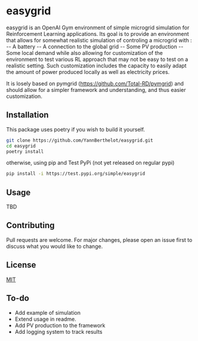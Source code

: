 # easygrid

easygrid is an OpenAI Gym environment of simple microgrid simulation for Reinforcement Learning applications. Its goal is to provide an environment that allows for somewhat realistic simulation of controling a microgrid with :  
-- A battery
-- A connection to the global grid
-- Some PV production
-- Some local demand
while also allowing for customization of the environment to test various RL approach that may not be easy to test on a realistic setting. Such customization includes the capacity to easily adapt the amount of power produced locally as well as electricity prices.

It is losely based on pymgrid (https://github.com/Total-RD/pymgrid) and should allow for a simpler framework and understanding, and thus easier customization. 

## Installation

This package uses poetry if you wish to build it yourself.

```bash
git clone https://github.com/YannBerthelot/easygrid.git
cd easygrid
poetry install
```
otherwise, using pip and Test PyPi (not yet released on regular pypi)

```bash
pip install -i https://test.pypi.org/simple/easygrid
```

## Usage

TBD

## Contributing

Pull requests are welcome. For major changes, please open an issue first to discuss what you would like to change.

## License

[MIT](https://choosealicense.com/licenses/mit/)

## To-do

- Add example of simulation
- Extend usage in readme.
- Add PV production to the framework
- Add logging system to track results

